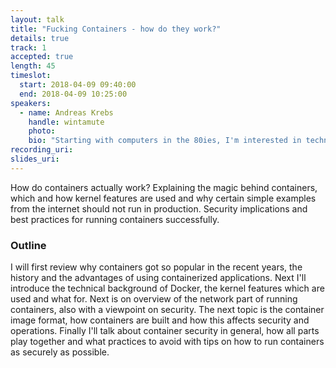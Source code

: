 ```yaml
---
layout: talk
title: "Fucking Containers - how do they work?"
details: true
track: 1
accepted: true
length: 45
timeslot:
  start: 2018-04-09 09:40:00
  end: 2018-04-09 10:25:00
speakers: 
  - name: Andreas Krebs
    handle: wintamute
    photo: 
    bio: "Starting with computers in the 80ies, I'm interested in technology ever since. I'm working in the cloud and automation field for the past several years and I'm highly interested in bringing more security to customers."
recording_uri: 
slides_uri: 
---
```


How do containers actually work?
Explaining the magic behind containers, which and how kernel features are used and why certain simple examples from the internet should not run in production.
Security implications and best practices for running containers successfully.

### Outline
I will first review why containers got so popular in the recent years, the history and the advantages of using containerized applications.
Next I'll introduce the technical background of Docker, the kernel features which are used and what for.
Next is on overview of the network part of running containers, also with a viewpoint on security.
The next topic is the container image format, how containers are built and how this affects security and operations.
Finally I'll talk about container security in general, how all parts play together and what practices to avoid with tips on how to run containers as securely as possible.
